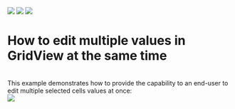 <!-- default badges list -->
![](https://img.shields.io/endpoint?url=https://codecentral.devexpress.com/api/v1/VersionRange/128628324/10.1.4%2B)
[![](https://img.shields.io/badge/Open_in_DevExpress_Support_Center-FF7200?style=flat-square&logo=DevExpress&logoColor=white)](https://supportcenter.devexpress.com/ticket/details/E2779)
[![](https://img.shields.io/badge/📖_How_to_use_DevExpress_Examples-e9f6fc?style=flat-square)](https://docs.devexpress.com/GeneralInformation/403183)
<!-- default badges end -->
# How to edit multiple values in GridView at the same time


<p><br />
This example demonstrates how to provide the capability to an end-user to edit multiple selected cells values at once:<br />
<img src="https://raw.githubusercontent.com/DevExpress-Examples/how-to-edit-multiple-values-in-gridview-at-the-same-time-e2779/10.1.4+/media/ff30315e-29e4-4c71-9772-bd893bb6bab2.png"></p>

<br/>



